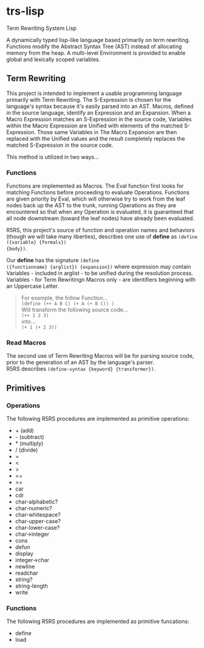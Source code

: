 # trs-lisp
Term Rewriting System Lisp  

A dynamically typed lisp-like language based primarily on term rewriting. Functions modify the Abstract Syntax Tree (AST) instead of allocating memory from the heap. A multi-level Environment is provided to enable global and lexically scoped variables.  

## Term Rewriting
This project is intended to implement a usable programming language primarily with Term Rewriting. The S-Expression is chosen for the language's syntax because it's easily parsed into an AST. Macros, defined in the source language, identify an Expression and an Expansion. When a Macro Expression matches an S-Expression in the source code, Variables within the Macro Expression are Unified with elements of the matched S-Expression. Those same Variables in The Macro Expansion are then replaced with the Unified values and the result completely replaces the matched S-Expression in the source code.  

This method is utilized in two ways...

### Functions
Functions are implemented as Macros. The Eval function first looks for matching Functions before proceeding to evaluate Operations. Functions are given priority by Eval, which will otherwise try to work from the leaf nodes back up the AST to the trunk, running Operations as they are encountered so that when any Operation is evaluated, it is guaranteed that all node downstream (toward the leaf nodes) have already been evaluated.

R5RS, this project's source of function and operation names and behaviors (though we will take many liberties), describes one use of **define** as <code>(define ({variable} {formals}) {body})</code>.  

Our **define** has the signature <code>(define ({functionname} {arglist}) {expansion})</code> where expression may contain Variables - included in arglist - to be unified during the resolution process. Variables - for Term Rewritingn Macros only - are identifiers beginning with an Uppercase Letter.

>For example, the follow Function...  
><code>(define (++ A B C) (+ A (+ B C)) )</code>  
>Will transform the following source code...  
><code>(++ 1 2 3)</code>  
>into...  
><code>(+ 1 (+ 2 3))</code>



### Read Macros
The second use of Term Rewriting Macros will be for parsing source code, prior to the generation of an AST by the language's parser.  
R5RS describes <code>(define-syntax {keyword} {transformer})</code>.


## Primitives

### Operations
The following R5RS procedures are implemented as primitive operations:
- \+ (add)
- \- (subtract)
- \* (multiply)
- / (divide)
- =
- <
- \>
- <=
- \>=
- car
- cdr
- char-alphabetic?
- char-numeric?
- char-whitespace?
- char-upper-case?
- char-lower-case?
- char->integer
- cons
- defun
- display
- integer->char
- newline
- readchar
- string?
- string-length
- write

### Functions
The following R5RS procedures are implemented as primitive funcations:
- define
- load